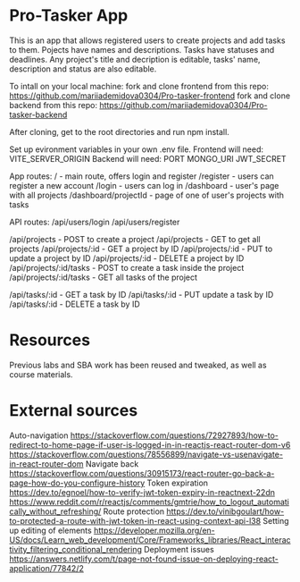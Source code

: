 # Pro-Tasker App
This is an app that allows registered users to create projects and add tasks to them.
Pojects have names and descriptions. Tasks have statuses and deadlines. 
Any project's title and decription is editable, tasks' name, description and status are also editable.

To intall on your local machine:
fork and clone frontend from this repo: https://github.com/mariiademidova0304/Pro-tasker-frontend
fork and clone backend from this repo: https://github.com/mariiademidova0304/Pro-tasker-backend

After cloning, get to the root directories and run npm install.

Set up evironment variables in your own .env file.
Frontend will need: 
VITE_SERVER_ORIGIN
Backend will need:
PORT
MONGO_URI
JWT_SECRET

App routes:
/ - main route, offers login and register
/register - users can register a new account
/login - users can log in
/dashboard - user's page with all projects
/dashboard/projectId - page of one of user's projects with tasks

API routes:
/api/users/login
/api/users/register

/api/projects - POST to create a project
/api/projects - GET to get all projects
/api/projects/:id - GET a project by ID
/api/projects/:id - PUT to update a project by ID
/api/projects/:id - DELETE a project by ID
/api/projects/:id/tasks - POST to create a task inside the project 
/api/projects/:id/tasks - GET all tasks of the project

/api/tasks/:id - GET a task by ID
/api/tasks/:id - PUT update a task by ID
/api/tasks/:id - DELETE a task by ID

# Resources
Previous labs and SBA work has been reused and tweaked, as well as course materials.

# External sources

Auto-navigation
https://stackoverflow.com/questions/72927893/how-to-redirect-to-home-page-if-user-is-logged-in-in-reactjs-react-router-dom-v6
https://stackoverflow.com/questions/78556899/navigate-vs-usenavigate-in-react-router-dom
Navigate back
https://stackoverflow.com/questions/30915173/react-router-go-back-a-page-how-do-you-configure-history
Token expiration
https://dev.to/egnoel/how-to-verify-jwt-token-expiry-in-reactnext-22dn
https://www.reddit.com/r/reactjs/comments/gmtrie/how_to_logout_automatically_without_refreshing/
Route protection
https://dev.to/vinibgoulart/how-to-protected-a-route-with-jwt-token-in-react-using-context-api-l38
Setting up editing of elements
https://developer.mozilla.org/en-US/docs/Learn_web_development/Core/Frameworks_libraries/React_interactivity_filtering_conditional_rendering
Deployment issues
https://answers.netlify.com/t/page-not-found-issue-on-deploying-react-application/77842/2


